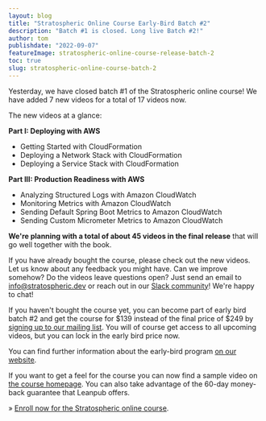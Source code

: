 ```yaml
---
layout: blog
title: "Stratospheric Online Course Early-Bird Batch #2"
description: "Batch #1 is closed. Long live Batch #2!"
author: tom
publishdate: "2022-09-07"
featureImage: stratospheric-online-course-release-batch-2
toc: true
slug: stratospheric-online-course-batch-2
---
```


Yesterday, we have closed batch #1 of the Stratospheric online course! We have added 7 new videos for a total of 17 videos now.

The new videos at a glance:

**Part I: Deploying with AWS**

- Getting Started with CloudFormation
- Deploying a Network Stack with CloudFormation
- Deploying a Service Stack with CloudFormation

**Part III: Production Readiness with AWS**

- Analyzing Structured Logs with Amazon CloudWatch
- Monitoring Metrics with Amazon CloudWatch
- Sending Default Spring Boot Metrics to Amazon CloudWatch
- Sending Custom Micrometer Metrics to Amazon CloudWatch

**We're planning with a total of about 45 videos in the final release** that will go well together with the book.

If you have already bought the course, please check out the new videos. Let us know about any feedback you might have. Can we improve somehow? Do the videos leave questions open? Just send an email to [info@stratospheric.dev](mailto:info@stratospheric.dev) or reach out in our [Slack community](https://join.slack.com/t/stratospheric-dev/shared_invite/zt-u6s7vj1c-2MXeC9cRWZ8QQ5EHr7dsOQ)! We're happy to chat!

If you haven't bought the course yet, you can become part of early bird batch #2 and get the course for $139 instead of the final price of $249 by [signing up to our mailing list](https://stratospheric.dev/#mailing-list). You will of course get access to all upcoming videos, but you can lock in the early bird price now.

You can find further information about the early-bird program [on our website](https://stratospheric.dev/online-course/#early-bird).

If you want to get a feel for the course you can now find a sample video on [the course homepage](https://stratospheric.dev/online-course/). You can also take advantage of the 60-day money-back guarantee that Leanpub offers.

» [Enroll now for the Stratospheric online course](https://stratospheric.dev/online-course/).
